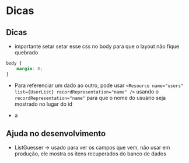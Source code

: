 # Dicas

## Dicas

* importante setar setar esse css no body para que o layout não fique quebrado

```css
body {
    margin: 0;
}
```

* Para referenciar um dado ao outro, pode usar  `<Resource name="users" list={UserList} recordRepresentation="name" />` usando o `recordRepresentation="name"` para que o nome do usuário seja mostrado no lugar do id

* a

## Ajuda no desenvolvimento

* ListGuesser -> usado para ver os campos que vem, não usar em produção, ele mostra os itens recuperados do banco de dados
